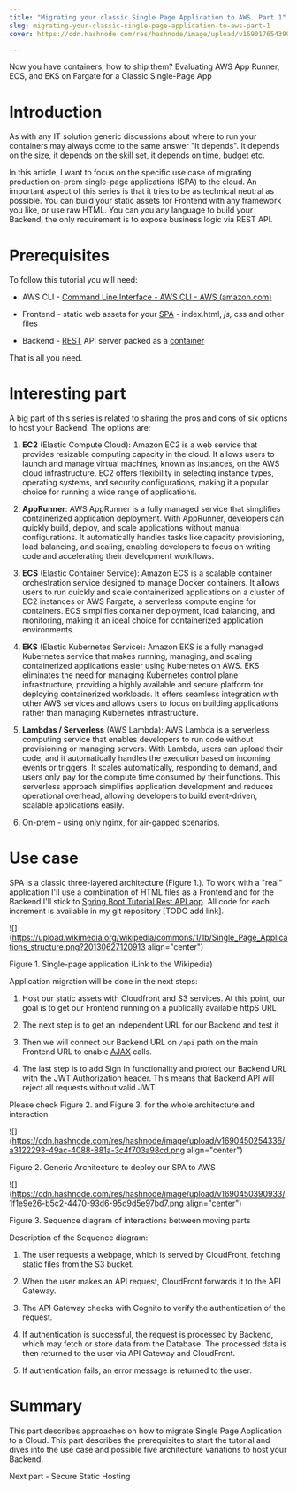 ```yaml
---
title: "Migrating your classic Single Page Application to AWS. Part 1"
slug: migrating-your-classic-single-page-application-to-aws-part-1
cover: https://cdn.hashnode.com/res/hashnode/image/upload/v1690176543999/289fa3cc-d809-4355-8b59-9491076c64ec.png

---
```


Now you have containers, how to ship them? Evaluating AWS App Runner, ECS, and EKS on Fargate for a Classic Single-Page App

# Introduction

As with any IT solution generic discussions about where to run your containers may always come to the same answer "It depends". It depends on the size, it depends on the skill set, it depends on time, budget etc.

In this article, I want to focus on the specific use case of migrating production on-prem single-page applications (SPA) to the cloud. An important aspect of this series is that it tries to be as technical neutral as possible. You can build your static assets for Frontend with any framework you like, or use raw HTML. You can you any language to build your Backend, the only requirement is to expose business logic via REST API.

# Prerequisites

To follow this tutorial you will need:

* AWS CLI - [Command Line Interface - AWS CLI - AWS (](https://aws.amazon.com/cli/)[amazon.com](http://amazon.com)[)](https://aws.amazon.com/cli/)
    
* Frontend - static web assets for your [SPA](https://developer.mozilla.org/en-US/docs/Glossary/SPA) - index.html, *js,* css and other files
    
* Backend - [REST](https://developer.mozilla.org/en-US/docs/Glossary/REST) API server packed as a [container](https://www.docker.com/resources/what-container/#:~:text=A%20Docker%20container%20image%20is,tools%2C%20system%20libraries%20and%20settings.)
    

That is all you need.

# Interesting part

A big part of this series is related to sharing the pros and cons of six options to host your Backend. The options are:

1. **EC2** (Elastic Compute Cloud): Amazon EC2 is a web service that provides resizable computing capacity in the cloud. It allows users to launch and manage virtual machines, known as instances, on the AWS cloud infrastructure. EC2 offers flexibility in selecting instance types, operating systems, and security configurations, making it a popular choice for running a wide range of applications.
    
2. **AppRunner**: AWS AppRunner is a fully managed service that simplifies containerized application deployment. With AppRunner, developers can quickly build, deploy, and scale applications without manual configurations. It automatically handles tasks like capacity provisioning, load balancing, and scaling, enabling developers to focus on writing code and accelerating their development workflows.
    
3. **ECS** (Elastic Container Service): Amazon ECS is a scalable container orchestration service designed to manage Docker containers. It allows users to run quickly and scale containerized applications on a cluster of EC2 instances or AWS Fargate, a serverless compute engine for containers. ECS simplifies container deployment, load balancing, and monitoring, making it an ideal choice for containerized application environments.
    
4. **EKS** (Elastic Kubernetes Service): Amazon EKS is a fully managed Kubernetes service that makes running, managing, and scaling containerized applications easier using Kubernetes on AWS. EKS eliminates the need for managing Kubernetes control plane infrastructure, providing a highly available and secure platform for deploying containerized workloads. It offers seamless integration with other AWS services and allows users to focus on building applications rather than managing Kubernetes infrastructure.
    
5. **Lambdas / Serverless** (AWS Lambda): AWS Lambda is a serverless computing service that enables developers to run code without provisioning or managing servers. With Lambda, users can upload their code, and it automatically handles the execution based on incoming events or triggers. It scales automatically, responding to demand, and users only pay for the compute time consumed by their functions. This serverless approach simplifies application development and reduces operational overhead, allowing developers to build event-driven, scalable applications easily.
    
6. On-prem - using only nginx, for air-gapped scenarios.
    

# Use case

SPA is a classic three-layered architecture (Figure 1.). To work with a "real" application I'll use a combination of HTML files as a Frontend and for the Backend I'll stick to [Spring Boot Tutorial Rest API app](https://github.com/spring-guides/gs-rest-service/tree/main/complete). All code for each increment is available in my git repository \[TODO add link\].

![](https://upload.wikimedia.org/wikipedia/commons/1/1b/Single_Page_Applications_structure.png?20130627120913 align="center")

Figure 1. Single-page application (Link to the Wikipedia)

Application migration will be done in the next steps:

1. Host our static assets with Cloudfront and S3 services. At this point, our goal is to get our Frontend running on a publically available httpS URL
    
2. The next step is to get an independent URL for our Backend and test it
    
3. Then we will connect our Backend URL on `/api` path on the main Frontend URL to enable [AJAX](https://developer.mozilla.org/en-US/docs/Web/Guide/AJAX) calls.
    
4. The last step is to add Sign In functionality and protect our Backend URL with the JWT Authorization header. This means that Backend API will reject all requests without valid JWT.
    

Please check Figure 2. and Figure 3. for the whole architecture and interaction.

![](https://cdn.hashnode.com/res/hashnode/image/upload/v1690450254336/a3122293-49ac-4088-881a-3c4f703a98cd.png align="center")

Figure 2. Generic Architecture to deploy our SPA to AWS

![](https://cdn.hashnode.com/res/hashnode/image/upload/v1690450390933/1f1e9e26-b5c2-4470-93d6-95d9d5e97bd7.png align="center")

Figure 3. Sequence diagram of interactions between moving parts

Description of the Sequence diagram:

1. The user requests a webpage, which is served by CloudFront, fetching static files from the S3 bucket.
    
2. When the user makes an API request, CloudFront forwards it to the API Gateway.
    
3. The API Gateway checks with Cognito to verify the authentication of the request.
    
4. If authentication is successful, the request is processed by Backend, which may fetch or store data from the Database. The processed data is then returned to the user via API Gateway and CloudFront.
    
5. If authentication fails, an error message is returned to the user.
    

# Summary

This part describes approaches on how to migrate Single Page Application to a Cloud. This part describes the prerequisites to start the tutorial and dives into the use case and possible five architecture variations to host your Backend.

Next part - Secure Static Hosting